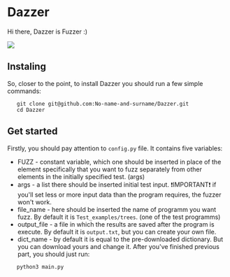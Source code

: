 # Dazzer

Hi there, Dazzer is Fuzzer :) 

![](https://ibb.co/VDY8x9d)


## Instaling

So, closer to the point, to install Dazzer you should run a few simple commands:

```
   git clone git@github.com:No-name-and-surname/Dazzer.git
   cd Dazzer
```

## Get started

Firstly, you should pay attention to  `config.py`  file.
It contains five variables: 
   * FUZZ - constant variable, which one should be inserted in place of the element specifically that you want to fuzz separately from other elements in the initially specified test. (args) 
   * args - a list there should be inserted initial test input. ❗IMPORTANT❗ if you'll set less or more input data than the program requires, the fuzzer won't work.
   * file_name - here should be inserted the name of programm you want fuzz. By default it is  `Test_examples/trees`. (one of the test programms)
   * output_file - a file in which the results are saved after the program is execute. By default it is  `output.txt`, but you can create your own file.
   * dict_name - by default it is equal to the pre-downloaded dictionary. But you can download yours and change it.
After you've finished previous part, you should just run:

```
   python3 main.py
```
